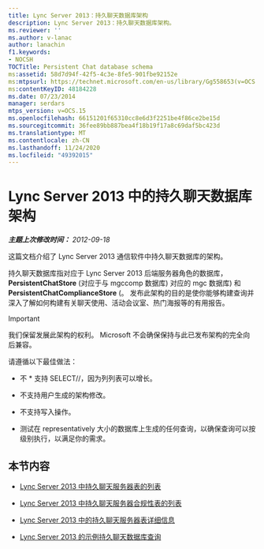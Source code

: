 ```yaml
---
title: Lync Server 2013：持久聊天数据库架构
description: Lync Server 2013：持久聊天数据库架构。
ms.reviewer: ''
ms.author: v-lanac
author: lanachin
f1.keywords:
- NOCSH
TOCTitle: Persistent Chat database schema
ms:assetid: 58d7d94f-42f5-4c3e-8fe5-901fbe92152e
ms:mtpsurl: https://technet.microsoft.com/en-us/library/Gg558653(v=OCS.15)
ms:contentKeyID: 48184228
ms.date: 07/23/2014
manager: serdars
mtps_version: v=OCS.15
ms.openlocfilehash: 66151201f65310cc8e6d3f2251be4f86ce2be15d
ms.sourcegitcommit: 36fee89bb887bea4f18b19f17a8c69daf5bc423d
ms.translationtype: MT
ms.contentlocale: zh-CN
ms.lasthandoff: 11/24/2020
ms.locfileid: "49392015"
---
```

# <a name="persistent-chat-database-schema-in-lync-server-2013"></a>Lync Server 2013 中的持久聊天数据库架构

<div data-xmlns="http://www.w3.org/1999/xhtml">

<div class="topic" data-xmlns="http://www.w3.org/1999/xhtml" data-msxsl="urn:schemas-microsoft-com:xslt" data-cs="https://msdn.microsoft.com/">

<div data-asp="https://msdn2.microsoft.com/asp">



</div>

<div id="mainSection">

<div id="mainBody">

<span> </span>

_**主题上次修改时间：** 2012-09-18_

这篇文档介绍了 Lync Server 2013 通信软件中持久聊天数据库的架构。

持久聊天数据库指对应于 Lync Server 2013 后端服务器角色的数据库， **PersistentChatStore** (对应于与 mgccomp 数据库) 对应的 mgc 数据库) 和 **PersistentChatComplianceStore** (。 发布此架构的目的是使你能够构建查询并深入了解如何构建有关聊天使用、活动会议室、热门海报等的有用报告。

<div>


> [!IMPORTANT]  
> 我们保留发展此架构的权利。 Microsoft 不会确保保持与此已发布架构的完全向后兼容。



</div>

请遵循以下最佳做法：

  - 不 \* 支持 SELECT//，因为列列表可以增长。

  - 不支持用户生成的架构修改。

  - 不支持写入操作。

  - 测试在 representatively 大小的数据库上生成的任何查询，以确保查询可以按级别执行，以满足你的需求。

<div>

## <a name="in-this-section"></a>本节内容

  - [Lync Server 2013 中持久聊天服务器表的列表](lync-server-2013-list-of-persistent-chat-server-tables.md)

  - [Lync Server 2013 中持久聊天服务器合规性表的列表](lync-server-2013-list-of-persistent-chat-server-compliance-tables.md)

  - [Lync Server 2013 中的持久聊天服务器表详细信息](lync-server-2013-persistent-chat-server-table-details.md)

  - [Lync Server 2013 的示例持久聊天数据库查询](lync-server-2013-sample-persistent-chat-database-queries.md)

</div>

</div>

<span> </span>

</div>

</div>

</div>


